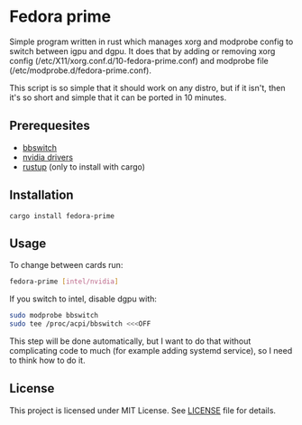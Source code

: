 # Fedora prime

Simple program written in rust which manages xorg and modprobe config to switch
between igpu and dgpu. It does that by adding or removing xorg config
(/etc/X11/xorg.conf.d/10-fedora-prime.conf) and modprobe file
(/etc/modprobe.d/fedora-prime.conf).

This script is so simple that it should work on any distro, but if it isn't, 
then it's so short and simple that it can be ported in 10 minutes.

## Prerequesites

- [bbswitch](https://github.com/Bumblebee-Project/bbswitch)
- [nvidia drivers](https://rpmfusion.org/Howto/NVIDIA)
- [rustup](https://rustup.rs/) (only to install with cargo)

## Installation

```
cargo install fedora-prime
```

## Usage

To change between cards run:

```sh
fedora-prime [intel/nvidia]
```

If you switch to intel, disable dgpu with:

```sh
sudo modprobe bbswitch
sudo tee /proc/acpi/bbswitch <<<OFF
```

This step will be done automatically, but I want to do that without complicating
code to much (for example adding systemd service), so I need to think how to do
it.

## License

This project is licensed under MIT License. See [LICENSE](LICENSE) file for
details.
